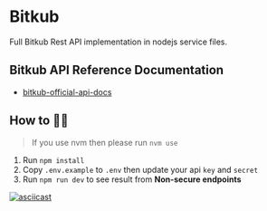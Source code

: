 # Bitkub

Full Bitkub Rest API implementation in nodejs service files.

## Bitkub API Reference Documentation

- [bitkub-official-api-docs](https://github.com/bitkub/bitkub-official-api-docs)

## How to 👩‍🏫

> If you use nvm then please run `nvm use`

1. Run `npm install`
2. Copy `.env.example` to `.env` then update your api `key` and `secret`
3. Run `npm run dev` to see result from **Non-secure endpoints**

[![asciicast](https://asciinema.org/a/7AepKZXIc3HPxY5ZTitAfSEX8.svg)](https://asciinema.org/a/7AepKZXIc3HPxY5ZTitAfSEX8)